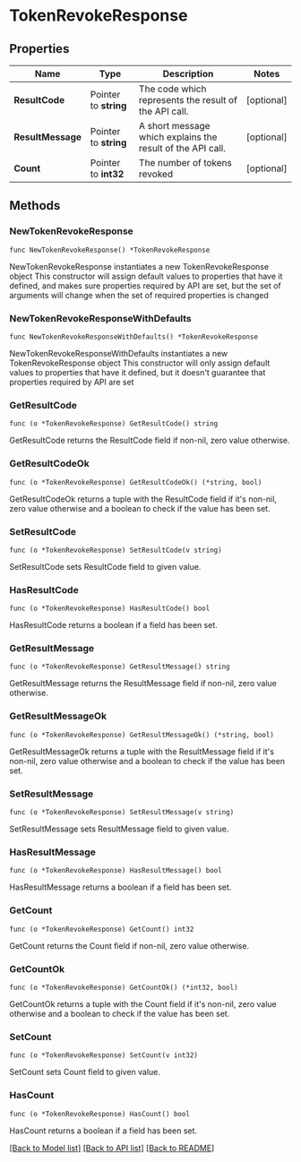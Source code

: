 # TokenRevokeResponse

## Properties

Name | Type | Description | Notes
------------ | ------------- | ------------- | -------------
**ResultCode** | Pointer to **string** | The code which represents the result of the API call. | [optional] 
**ResultMessage** | Pointer to **string** | A short message which explains the result of the API call. | [optional] 
**Count** | Pointer to **int32** | The number of tokens revoked | [optional] 

## Methods

### NewTokenRevokeResponse

`func NewTokenRevokeResponse() *TokenRevokeResponse`

NewTokenRevokeResponse instantiates a new TokenRevokeResponse object
This constructor will assign default values to properties that have it defined,
and makes sure properties required by API are set, but the set of arguments
will change when the set of required properties is changed

### NewTokenRevokeResponseWithDefaults

`func NewTokenRevokeResponseWithDefaults() *TokenRevokeResponse`

NewTokenRevokeResponseWithDefaults instantiates a new TokenRevokeResponse object
This constructor will only assign default values to properties that have it defined,
but it doesn't guarantee that properties required by API are set

### GetResultCode

`func (o *TokenRevokeResponse) GetResultCode() string`

GetResultCode returns the ResultCode field if non-nil, zero value otherwise.

### GetResultCodeOk

`func (o *TokenRevokeResponse) GetResultCodeOk() (*string, bool)`

GetResultCodeOk returns a tuple with the ResultCode field if it's non-nil, zero value otherwise
and a boolean to check if the value has been set.

### SetResultCode

`func (o *TokenRevokeResponse) SetResultCode(v string)`

SetResultCode sets ResultCode field to given value.

### HasResultCode

`func (o *TokenRevokeResponse) HasResultCode() bool`

HasResultCode returns a boolean if a field has been set.

### GetResultMessage

`func (o *TokenRevokeResponse) GetResultMessage() string`

GetResultMessage returns the ResultMessage field if non-nil, zero value otherwise.

### GetResultMessageOk

`func (o *TokenRevokeResponse) GetResultMessageOk() (*string, bool)`

GetResultMessageOk returns a tuple with the ResultMessage field if it's non-nil, zero value otherwise
and a boolean to check if the value has been set.

### SetResultMessage

`func (o *TokenRevokeResponse) SetResultMessage(v string)`

SetResultMessage sets ResultMessage field to given value.

### HasResultMessage

`func (o *TokenRevokeResponse) HasResultMessage() bool`

HasResultMessage returns a boolean if a field has been set.

### GetCount

`func (o *TokenRevokeResponse) GetCount() int32`

GetCount returns the Count field if non-nil, zero value otherwise.

### GetCountOk

`func (o *TokenRevokeResponse) GetCountOk() (*int32, bool)`

GetCountOk returns a tuple with the Count field if it's non-nil, zero value otherwise
and a boolean to check if the value has been set.

### SetCount

`func (o *TokenRevokeResponse) SetCount(v int32)`

SetCount sets Count field to given value.

### HasCount

`func (o *TokenRevokeResponse) HasCount() bool`

HasCount returns a boolean if a field has been set.


[[Back to Model list]](../README.md#documentation-for-models) [[Back to API list]](../README.md#documentation-for-api-endpoints) [[Back to README]](../README.md)


